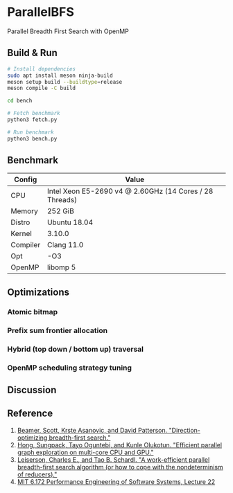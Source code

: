 # ParallelBFS
Parallel Breadth First Search with OpenMP

## Build & Run
```sh
# Install dependencies
sudo apt install meson ninja-build
meson setup build --buildtype=release
meson compile -C build

cd bench

# Fetch benchmark
python3 fetch.py

# Run benchmark
python3 bench.py
```

## Benchmark
Config   | Value
-------- | -----
CPU      | Intel Xeon E5-2690 v4 @ 2.60GHz (14 Cores / 28 Threads)
Memory   | 252 GiB
Distro   | Ubuntu 18.04
Kernel   | 3.10.0
Compiler | Clang 11.0
Opt      | -O3
OpenMP   | libomp 5

## Optimizations
### Atomic bitmap
### Prefix sum frontier allocation
### Hybrid (top down / bottom up) traversal
### OpenMP scheduling strategy tuning

## Discussion

## Reference
1. [Beamer, Scott, Krste Asanovic, and David Patterson. "Direction-optimizing breadth-first search."](https://downloads.hindawi.com/journals/sp/2013/702694.pdf)
2. [Hong, Sungpack, Tayo Oguntebi, and Kunle Olukotun. "Efficient parallel graph exploration on multi-core CPU and GPU."](https://ppl.stanford.edu/papers/pact11-hong.pdf)
3. [Leiserson, Charles E., and Tao B. Schardl. "A work-efficient parallel breadth-first search algorithm (or how to cope with the nondeterminism of reducers)."](http://supertech.csail.mit.edu/papers/pbfs.pdf)
4. [MIT 6.172 Performance Engineering of Software Systems, Lecture 22](https://www.youtube.com/watch?v=IT_4fw6gfJw&list=PLUl4u3cNGP63VIBQVWguXxZZi0566y7Wf&index=22)
